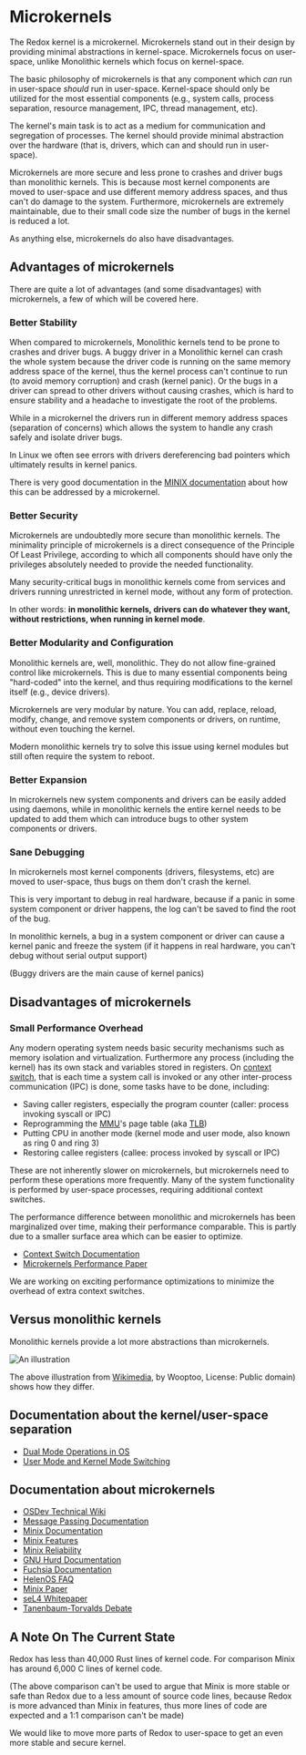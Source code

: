 # Microkernels

The Redox kernel is a microkernel. Microkernels stand out in their design by providing minimal abstractions in kernel-space. Microkernels focus on user-space, unlike Monolithic kernels which focus on kernel-space.

The basic philosophy of microkernels is that any component which *can* run in user-space *should* run in user-space. Kernel-space should only be utilized for the most essential components (e.g., system calls, process separation, resource management, IPC, thread management, etc).

The kernel's main task is to act as a medium for communication and segregation of processes. The kernel should provide minimal abstraction over the hardware (that is, drivers, which can and should run in user-space).

Microkernels are more secure and less prone to crashes and driver bugs than monolithic kernels. This is because most kernel components are moved to user-space and use different memory address spaces, and thus can't do damage to the system. Furthermore, microkernels are extremely maintainable, due to their small code size the number of bugs in the kernel is reduced a lot.

As anything else, microkernels do also have disadvantages.

## Advantages of microkernels

There are quite a lot of advantages (and some disadvantages) with microkernels, a few of which will be covered here.

### Better Stability

When compared to microkernels, Monolithic kernels tend to be prone to crashes and driver bugs. A buggy driver in a Monolithic kernel can crash the whole system because the driver code is running on the same memory address space of the kernel, thus the kernel process can't continue to run (to avoid memory corruption) and crash (kernel panic). Or the bugs in a driver can spread to other drivers without causing crashes, which is hard to ensure stability and a headache to investigate the root of the problems.

While in a microkernel the drivers run in different memory address spaces (separation of concerns) which allows the system to handle any crash safely and isolate driver bugs.

In Linux we often see errors with drivers dereferencing bad pointers which ultimately results in kernel panics.

There is very good documentation in the [MINIX documentation](http://wiki.minix3.org/doku.php?id=www:documentation:reliability) about how this can be addressed by a microkernel.

### Better Security

Microkernels are undoubtedly more secure than monolithic kernels. The minimality principle of microkernels is a direct consequence of the Principle Of Least Privilege, according to which all components should have only the privileges absolutely needed to provide the needed functionality.

Many security-critical bugs in monolithic kernels come from services and drivers running unrestricted in kernel mode, without any form of protection.

In other words: **in monolithic kernels, drivers can do whatever they want, without restrictions, when running in kernel mode**.

### Better Modularity and Configuration

Monolithic kernels are, well, monolithic. They do not allow fine-grained control like microkernels. This is due to many essential components being "hard-coded" into the kernel, and thus requiring modifications to the kernel itself (e.g., device drivers).

Microkernels are very modular by nature. You can add, replace, reload, modify, change, and remove system components or drivers, on runtime, without even touching the kernel.

Modern monolithic kernels try to solve this issue using kernel modules but still often require the system to reboot.

### Better Expansion

In microkernels new system components and drivers can be easily added using daemons, while in monolithic kernels the entire kernel needs to be updated to add them which can introduce bugs to other system components or drivers.

### Sane Debugging

In microkernels most kernel components (drivers, filesystems, etc) are moved to user-space, thus bugs on them don't crash the kernel.

This is very important to debug in real hardware, because if a panic in some system component or driver happens, the log can't be saved to find the root of the bug.

In monolithic kernels, a bug in a system component or driver can cause a kernel panic and freeze the system (if it happens in real hardware, you can't debug without serial output support)

(Buggy drivers are the main cause of kernel panics)

## Disadvantages of microkernels

### Small Performance Overhead

Any modern operating system needs basic security mechanisms such as memory isolation and virtualization. Furthermore any process (including the kernel) has its own stack and variables stored in registers. On [context switch](https://en.wikipedia.org/wiki/Context_switch), that is each time a system call is invoked or any other inter-process communication (IPC) is done, some tasks have to be done, including:

- Saving caller registers, especially the program counter (caller: process invoking syscall or IPC)
- Reprogramming the [MMU](https://en.wikipedia.org/wiki/Memory_management_unit)'s page table (aka [TLB](https://en.wikipedia.org/wiki/Translation_lookaside_buffer))
- Putting CPU in another mode (kernel mode and user mode, also known as ring 0 and ring 3)
- Restoring callee registers (callee: process invoked by syscall or IPC)

These are not inherently slower on microkernels, but microkernels need to perform these operations more frequently. Many of the system functionality is performed by user-space processes, requiring additional context switches.

The performance difference between monolithic and microkernels has been marginalized over time, making their performance comparable. This is partly due to a smaller surface area which can be easier to optimize.

- [Context Switch Documentation](https://wiki.osdev.org/Context_Switching)
- [Microkernels Performance Paper](https://os.inf.tu-dresden.de/pubs/sosp97/)

We are working on exciting performance optimizations to minimize the overhead of extra context switches.

## Versus monolithic kernels

Monolithic kernels provide a lot more abstractions than microkernels.

![An illustration](https://upload.wikimedia.org/wikipedia/commons/6/67/OS-structure.svg)

The above illustration from [Wikimedia](https://commons.wikimedia.org/wiki/File:OS-structure.svg), by Wooptoo, License: Public domain) shows how they differ.

## Documentation about the kernel/user-space separation

- [Dual Mode Operations in OS](https://www.geeksforgeeks.org/dual-mode-operations-os/)
- [User Mode and Kernel Mode Switching](https://www.geeksforgeeks.org/user-mode-and-kernel-mode-switching/)

## Documentation about microkernels

- [OSDev Technical Wiki](https://wiki.osdev.org/Microkernel)
- [Message Passing Documentation](https://wiki.osdev.org/Message_Passing)
- [Minix Documentation](https://wiki.minix3.org/doku.php?id=www:documentation:start)
- [Minix Features](https://wiki.minix3.org/doku.php?id=www:documentation:features)
- [Minix Reliability](https://wiki.minix3.org/doku.php?id=www:documentation:reliability)
- [GNU Hurd Documentation](https://www.gnu.org/software/hurd/hurd/documentation.html)
- [Fuchsia Documentation](https://fuchsia.dev/fuchsia-src/get-started/learn/intro)
- [HelenOS FAQ](http://www.helenos.org/wiki/FAQ)
- [Minix Paper](http://www.minix3.org/docs/jorrit-herder/osr-jul06.pdf)
- [seL4 Whitepaper](https://sel4.systems/About/seL4-whitepaper.pdf)
- [Tanenbaum-Torvalds Debate](https://en.wikipedia.org/wiki/Tanenbaum%E2%80%93Torvalds_debate)

## A Note On The Current State

Redox has less than 40,000 Rust lines of kernel code. For comparison Minix has around 6,000 C lines of kernel code.

(The above comparison can't be used to argue that Minix is more stable or safe than Redox due to a less amount of source code lines, because Redox is more advanced than Minix in features, thus more lines of code are expected and a 1:1 comparison can't be made)

We would like to move more parts of Redox to user-space to get an even more stable and secure kernel.
